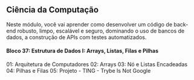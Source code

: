 ## Ciência da Computação

Neste módulo, você vai aprender como desenvolver um código de back-end robusto, limpo, escalável e seguro, dominando o uso de bancos de dados, a construção de APIs com testes automatizados.

#### Bloco 37: Estrutura de Dados I: Arrays, Listas, Filas e Pilhas

01: Arquitetura de Computadores
02: Arrays
03: Nó e Listas Encadeadas
04: Pilhas e Filas
05: Projeto - TING - Trybe Is Not Google
